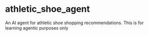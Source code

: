 # athletic_shoe_agent
An AI agent for athletic shoe shopping recommendations. This is for learning agentic purposes only
